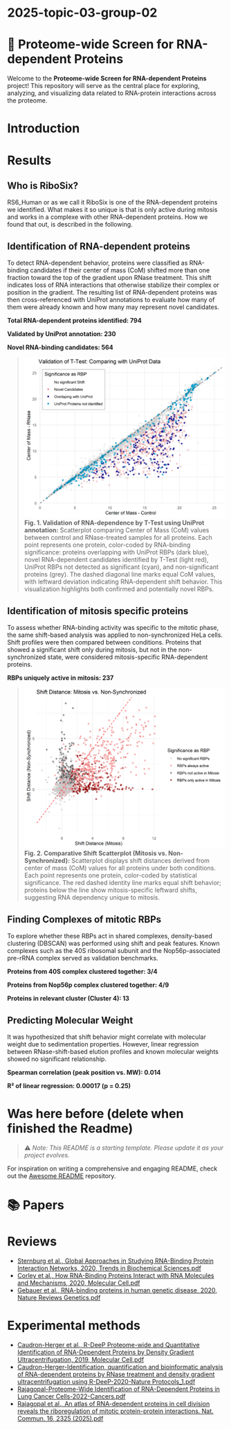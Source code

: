 # 2025-topic-03-group-02
# 🧬 Proteome-wide Screen for RNA-dependent Proteins

Welcome to the **Proteome-wide Screen for RNA-dependent Proteins** project! This repository will serve as the central place for exploring, analyzing, and visualizing data related to RNA-protein interactions across the proteome.

# Introduction 



# Results

## Who is RiboSix?
RS6_Human or as we call it RiboSix is one of the RNA-dependent proteins we identified.
What makes it so unique is that is only active during mitosis and works in a complexe 
with other RNA-dependent proteins. How we found that out, is described in the following. 


## Identification of RNA-dependent proteins 
To detect RNA-dependent behavior, proteins were classified as RNA-binding candidates 
if their center of mass (CoM) shifted more than one fraction toward the top of 
the gradient upon RNase treatment. This shift indicates loss of RNA interactions 
that otherwise stabilize their complex or position in the gradient.
The resulting list of RNA-dependent proteins was then cross-referenced with UniProt 
annotations to evaluate how many of them were already known and how many may represent novel candidates.

**Total RNA-dependent proteins identified: 794** 

**Validated by UniProt annotation: 230**

**Novel RNA-binding candidates: 564**

> ![Validation t-Test via UniProt](Validation_TTest_UniProt_2.png)
**Fig. 1. Validation of RNA-dependence by T-Test using UniProt annotation:**
Scatterplot comparing Center of Mass (CoM) values between control and RNase-treated 
samples for all proteins. Each point represents one protein, color-coded by RNA-binding 
significance: proteins overlapping with UniProt RBPs (dark blue), novel RNA-dependent candidates 
identified by T-Test (light red), UniProt RBPs not detected as significant (cyan), and non-significant 
proteins (grey). The dashed diagonal line marks equal CoM values, with leftward deviation indicating 
RNA-dependent shift behavior. This visualization highlights both confirmed and potentially novel RBPs.


## Identification of mitosis specific proteins 
To assess whether RNA-binding activity was specific to the mitotic phase, the same 
shift-based analysis was applied to non-synchronized HeLa cells. Shift profiles 
were then compared between conditions. Proteins that showed a significant shift 
only during mitosis, but not in the non-synchronized state, were considered mitosis-specific 
RNA-dependent proteins. 

**RBPs uniquely active in mitosis: 237**
> ![Comparison of Shift Distances between mitosis and non-synchronized condition](Shift_Distance_Mitosis_vs_NS_2.png)
**Fig. 2. Comparative Shift Scatterplot (Mitosis vs. Non-Synchronized):**
Scatterplot displays shift distances derived from center of mass (CoM) 
values for all proteins under both conditions. Each point represents one protein, 
color-coded by statistical significance. The red dashed identity line marks equal 
shift behavior; proteins below the line show mitosis-specific leftward shifts, suggesting 
RNA dependency unique to mitosis.

## Finding Complexes of mitotic RBPs
To explore whether these RBPs act in shared complexes, density-based clustering 
(DBSCAN) was performed using shift and peak features. Known complexes such as the 
40S ribosomal subunit and the Nop56p-associated pre-rRNA complex served as validation benchmarks.

**Proteins from 40S complex clustered together: 3/4**

**Proteins from Nop56p complex clustered together: 4/9**

**Proteins in relevant cluster (Cluster 4): 13**

## Predicting Molecular Weight
It was hypothesized that shift behavior might correlate with molecular weight due 
to sedimentation properties. However, linear regression between RNase-shift-based 
elution profiles and known molecular weights showed no significant relationship.

**Spearman correlation (peak position vs. MW): 0.014**

**R² of linear regression: 0.00017 (p = 0.25)**










# Was here before (delete when finished the Readme)
> ⚠️ _Note: This README is a starting template. Please update it as your project evolves._
>
For inspiration on writing a comprehensive and engaging README, check out the [Awesome README](https://github.com/matiassingers/awesome-readme?tab=readme-ov-file) repository.



# 📚 Papers

# Reviews
- [Sternburg et al., Global Approaches in Studying RNA-Binding Protein Interaction Networks, 2020, Trends in Biochemical Sciences.pdf](https://github.com/user-attachments/files/19981693/Sternburg.et.al.Global.Approaches.in.Studying.RNA-Binding.Protein.Interaction.Networks.2020.Trends.in.Biochemical.Sciences.pdf)
- [Corley et al., How RNA-Binding Proteins Interact with RNA Molecules and Mechanisms, 2020, Molecular Cell.pdf](https://github.com/user-attachments/files/19981705/Corley.et.al.How.RNA-Binding.Proteins.Interact.with.RNA.Molecules.and.Mechanisms.2020.Molecular.Cell.pdf)
- [Gebauer et al., RNA-binding proteins in human genetic disease, 2020, Nature Reviews Genetics.pdf](https://github.com/user-attachments/files/19981707/Gebauer.et.al.RNA-binding.proteins.in.human.genetic.disease.2020.Nature.Reviews.Genetics.pdf)

# Experimental methods
- [Caudron-Herger et al., R-DeeP Proteome-wide and Quantitative Identification of RNA-Dependent Proteins by Density Gradient Ultracentrifugation, 2019, Molecular Cell.pdf](https://github.com/user-attachments/files/19981712/Caudron-Herger.et.al.R-DeeP.Proteome-wide.and.Quantitative.Identification.of.RNA-Dependent.Proteins.by.Density.Gradient.Ultracentrifugation.2019.Molecular.Cell.pdf)
- [Caudron-Herger-Identification, quantification and bioinformatic analysis of RNA-dependent proteins by RNase treatment and density gradient ultracentrifugation using R-DeeP-2020-Nature Protocols_1.pdf](https://github.com/user-attachments/files/19981715/Caudron-Herger-Identification.quantification.and.bioinformatic.analysis.of.RNA-dependent.proteins.by.RNase.treatment.and.density.gradient.ultracentrifugation.using.R-DeeP-2020-Nature.Protocols_1.pdf)
- [Rajagopal-Proteome-Wide Identification of RNA-Dependent Proteins in Lung Cancer Cells-2022-Cancers.pdf](https://github.com/user-attachments/files/19981723/Rajagopal-Proteome-Wide.Identification.of.RNA-Dependent.Proteins.in.Lung.Cancer.Cells-2022-Cancers.pdf)
- [Rajagopal et al., An atlas of RNA-dependent proteins in cell division reveals the riboregulation of mitotic protein-protein interactions. Nat. Commun. 16, 2325 (2025).pdf](https://github.com/user-attachments/files/19981728/Rajagopal.et.al.An.atlas.of.RNA-dependent.proteins.in.cell.division.reveals.the.riboregulation.of.mitotic.protein-protein.interactions.Nat.Commun.16.2325.2025.pdf)
